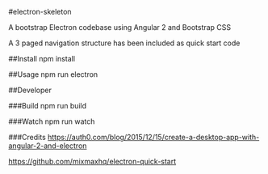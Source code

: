 #electron-skeleton

A bootstrap Electron codebase using Angular 2 and Bootstrap CSS

A 3 paged navigation structure has been included as quick start code

##Install
npm install

##Usage
npm run electron

##Developer

###Build
npm run build

###Watch
npm run watch

###Credits
<https://auth0.com/blog/2015/12/15/create-a-desktop-app-with-angular-2-and-electron>

<https://github.com/mixmaxhq/electron-quick-start>
